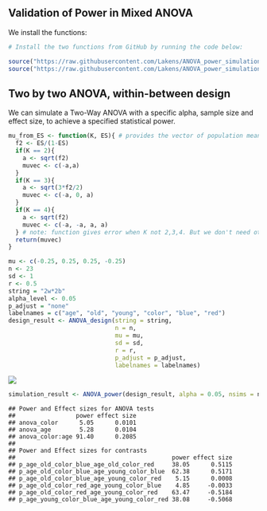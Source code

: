 
Validation of Power in Mixed ANOVA
----------------------------------

We install the functions:

``` r
# Install the two functions from GitHub by running the code below:

source("https://raw.githubusercontent.com/Lakens/ANOVA_power_simulation/master/ANOVA_design.R")
source("https://raw.githubusercontent.com/Lakens/ANOVA_power_simulation/master/ANOVA_power_ttest.R")
```

Two by two ANOVA, within-between design
---------------------------------------

We can simulate a Two-Way ANOVA with a specific alpha, sample size and effect size, to achieve a specified statistical power.

``` r
mu_from_ES <- function(K, ES){ # provides the vector of population means for a given population ES and nr of groups
  f2 <- ES/(1-ES)
  if(K == 2){
    a <- sqrt(f2)
    muvec <- c(-a,a)
  }
  if(K == 3){
    a <- sqrt(3*f2/2)
    muvec <- c(-a, 0, a)
  }
  if(K == 4){
    a <- sqrt(f2)
    muvec <- c(-a, -a, a, a)
  } # note: function gives error when K not 2,3,4. But we don't need other K.
  return(muvec)
}
```

``` r
mu <- c(-0.25, 0.25, 0.25, -0.25)
n <- 23
sd <- 1
r <- 0.5
string = "2w*2b"
alpha_level <- 0.05
p_adjust = "none"
labelnames = c("age", "old", "young", "color", "blue", "red")
design_result <- ANOVA_design(string = string,
                              n = n, 
                              mu = mu, 
                              sd = sd, 
                              r = r, 
                              p_adjust = p_adjust,
                              labelnames = labelnames)
```

![](validation_power_between_within_files/figure-markdown_github/unnamed-chunk-3-1.png)

``` r
simulation_result <- ANOVA_power(design_result, alpha = 0.05, nsims = nsims)
```

    ## Power and Effect sizes for ANOVA tests
    ##                 power effect size
    ## anova_color      5.05      0.0101
    ## anova_age        5.28      0.0104
    ## anova_color:age 91.40      0.2085
    ## 
    ## Power and Effect sizes for contrasts
    ##                                            power effect size
    ## p_age_old_color_blue_age_old_color_red     38.05      0.5115
    ## p_age_old_color_blue_age_young_color_blue  62.38      0.5171
    ## p_age_old_color_blue_age_young_color_red    5.15      0.0008
    ## p_age_old_color_red_age_young_color_blue    4.85     -0.0033
    ## p_age_old_color_red_age_young_color_red    63.47     -0.5184
    ## p_age_young_color_blue_age_young_color_red 38.08     -0.5068
